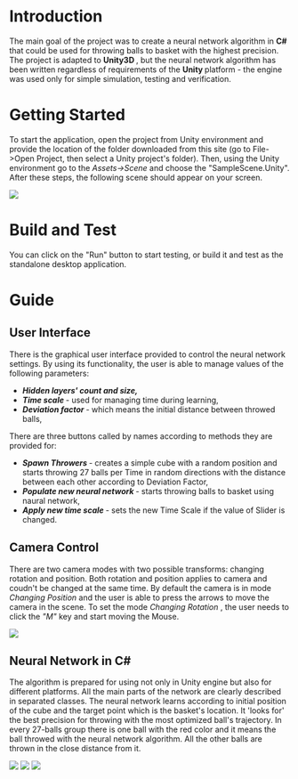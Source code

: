 # Introduction 
The main goal of the project was to create a neural network algorithm in <b> C# </b> that could be used for throwing balls to basket with the highest precision. The project is adapted to <b> Unity3D </b>, but the neural network algorithm has been written regardless of  requirements of the <b> Unity </b> platform - the engine was used only for simple simulation, testing and verification.  

# Getting Started
To start the application, open the project from Unity environment and provide the location of the folder downloaded from this site (go to File->Open Project, then select a Unity project's folder). Then, using the Unity environment go to the <i> Assets->Scene </i> and choose the "SampleScene.Unity". After these steps, the following scene should appear on your screen. 

<img align="center" src="https://raw.githubusercontent.com/rhoninn11/Basket_nn/master/5.PNG"/>

# Build and Test
You can click on the "Run" button to start testing, or build it and test as the standalone desktop application. 

# Guide

## User Interface 

There is the graphical user interface provided to control the neural network settings. By using its functionality, the user is able to manage values of the following parameters:
* <b> <i> Hidden layers' count and size, </b> </i> 
* <b> <i> Time scale  </b> </i> - used for managing time during learning,
* <b> <i> Deviation factor </b> </i> - which means the initial distance between throwed balls,

There are three buttons called by names according to methods they are provided for: 
* <b> <i> Spawn Throwers </b> </i> - creates a simple cube with a random position and starts throwing 27 balls per Time in random directions with the distance between each other according to Deviation Factor,
* <b> <i> Populate new neural network </b> </i> - starts throwing balls to basket using naural network,
* <b> <i> Apply new time scale </b> </i> - sets the new Time Scale if the value of Slider is changed.

## Camera Control

There are two camera modes with two possible transforms: changing rotation and position. Both rotation and position applies to camera and coudn't be changed at the same time. By default the camera is in mode <i> Changing Position </i> and the user is able to press the arrows to move the camera in the scene. To set the mode <i> Changing Rotation </i>, the user needs to click the <i> "M" </i> key and start moving the Mouse. 

![](https://raw.githubusercontent.com/rhoninn11/Basket_nn/master/6.PNG)

## Neural Network in C# 

The algorithm is prepared for using not only in Unity engine but also for different platforms. All the main parts of the network are clearly described in separated classes. The neural network learns according to initial position of the cube and the target point which is the basket's location. It 'looks for' the best precision for throwing with the most optimized ball's trajectory. In every 27-balls group there is one ball with the red color and it means the ball throwed with the neural network algorithm. All the other balls are thrown in the close distance from it. 

![](https://raw.githubusercontent.com/rhoninn11/Basket_nn/master/2.PNG)
![](https://raw.githubusercontent.com/rhoninn11/Basket_nn/master/3.PNG)
![](https://raw.githubusercontent.com/rhoninn11/Basket_nn/master/4.PNG)








